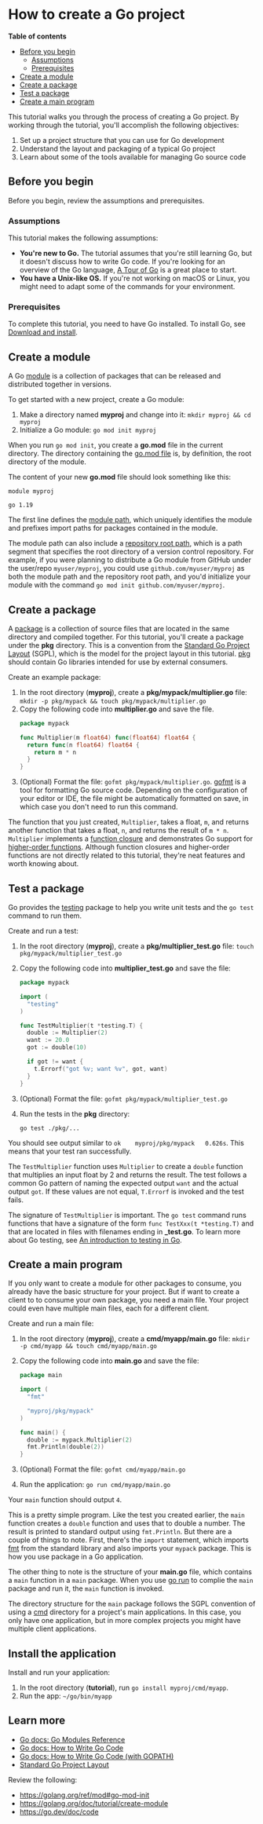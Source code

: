 # How to create a Go project

**Table of contents**

* [Before you begin](#before-you-begin)
  * [Assumptions](#assumptions)
  * [Prerequisites](#prerequisites)
* [Create a module](#create-a-module)
* [Create a package](#create-a-package)
* [Test a package](#test-a-package)
* [Create a main program](#create-a-main-program)

This tutorial walks you through the process of creating a Go project. By
working through the tutorial, you'll accomplish the following objectives:

1. Set up a project structure that you can use for Go development
2. Understand the layout and packaging of a typical Go project
3. Learn about some of the tools available for managing Go source code

<a id="before-you-begin"></a>
## Before you begin

Before you begin, review the assumptions and prerequisites.

<a id="assumptions"></a>
### Assumptions

This tutorial makes the following assumptions:

* **You're new to Go.** The tutorial assumes that you're still learning Go, but
  it doesn't discuss how to write Go code. If you're looking for an overview of
  the Go language, [A Tour of Go](https://go.dev/tour/welcome/1) is a great
  place to start.
* **You have a Unix-like OS.** If you're not working on macOS or Linux,
you might need to adapt some of the commands for your environment.

<a id="prerequisites"></a>
### Prerequisites

To complete this tutorial, you need to have Go installed. To install Go, see
[Download and install](https://go.dev/doc/install).

<a id="create-a-module"></a>
## Create a module

A Go [module](https://go.dev/ref/mod#glos-module) is a collection of packages
that can be released and distributed together in versions.

To get started with a new project, create a Go module:

1. Make a directory named **myproj** and change into it:
   `mkdir myproj && cd myproj`
2. Initialize a Go module: `go mod init myproj`

When you run `go mod init`, you create a **go.mod** file in the current
directory. The directory containing the
[go.mod file](https://go.dev/ref/mod#glos-go-mod-file) is, by definition, the
root directory of the module.

The content of your new **go.mod** file should look something like this:

```
module myproj

go 1.19
```

The first line defines the
[module path](https://go.dev/ref/mod#glos-module-path), which uniquely
identifies the module and prefixes import paths for packages contained in the
module.

The module path can also include a
[repository root path](https://go.dev/ref/mod#glos-repository-root-path),
which is a path segment that specifies the root directory of a version control
repository. For example, if you were planning to distribute a Go module from
GitHub under the user/repo `myuser/myproj`, you could use
`github.com/myuser/myproj` as both the module path and the repository root
path, and you'd initialize your module with the command
`go mod init github.com/myuser/myproj`.

<a id="create-a-package"></a>
## Create a package

A [package](https://go.dev/ref/mod#glos-package) is a collection of source files
that are located in the same directory and compiled together. For this tutorial,
you'll create a package under the **pkg** directory. This is a convention
from the
[Standard Go Project Layout](https://github.com/golang-standards/project-layout)
(SGPL), which is the model for the project layout in this tutorial.
[pkg](https://github.com/golang-standards/project-layout/tree/master/pkg)
should contain Go libraries intended for use by external consumers.

Create an example package:

1. In the root directory (**myproj**), create a **pkg/mypack/multiplier.go**
   file: `mkdir -p pkg/mypack && touch pkg/mypack/multiplier.go`
2. Copy the following code into **multiplier.go** and save the file.
   ```go
   package mypack

   func Multiplier(m float64) func(float64) float64 {
     return func(n float64) float64 {
       return m * n
     }
   }
   ```
3. (Optional) Format the file: `gofmt pkg/mypack/multiplier.go`.
   [gofmt](https://pkg.go.dev/cmd/gofmt) is a tool for formatting Go source code.
   Depending on the configuration of your editor or IDE, the file might be
   automatically formatted on save, in which case you don't need to run this
   command.

The function that you just created, `Multiplier`, takes a float, `m`, and
returns another function that takes a float, `n`, and returns the result of
`m * n`. `Multiplier` implements a
[function closure](https://go.dev/tour/moretypes/25) and demonstrates Go support
for
[higher-order functions](https://en.wikipedia.org/wiki/Higher-order_function).
Although function closures and higher-order functions are not directly related
to this tutorial, they're neat features and worth knowing about.

<a id="test-a-package"></a>
## Test a package

Go provides the [testing](https://pkg.go.dev/testing) package to help you write
unit tests and the `go test` command to run them.

Create and run a test:

1. In the root directory (**myproj**), create a **pkg/multiplier_test.go** file:
   `touch pkg/mypack/multiplier_test.go`
2. Copy the following code into **multiplier_test.go** and save the file:

   ```go
   package mypack

   import (
     "testing"
   )

   func TestMultiplier(t *testing.T) {
     double := Multiplier(2)
     want := 20.0
     got := double(10)

     if got != want {
       t.Errorf("got %v; want %v", got, want)
     }
   }
   ```
3. (Optional) Format the file: `gofmt pkg/mypack/multiplier_test.go`
4. Run the tests in the **pkg** directory:
   ```
   go test ./pkg/...
   ```

You should see output similar to `ok  	myproj/pkg/mypack	0.626s`. This means
that your test ran successfully.

The `TestMultiplier` function uses `Multiplier` to create a `double` function
that multiplies an input float by 2 and returns the result. The test follows a
common Go pattern of naming the expected output `want` and the actual output
`got`. If these values are not equal, `T.Errorf` is invoked and the test fails.

The signature of `TestMultiplier` is important. The `go test` command runs
functions that have a signature of the form `func TestXxx(t *testing.T)` and
that are located in files with filenames ending in **_test.go**. To learn more
about Go testing, see
[An introduction to testing in Go](https://github.com/pcoet/golang-patterns/blob/main/docs/tutorials/testing.md).

<a id="create-a-main-program"></a>
## Create a main program

If you only want to create a module for other packages to consume, you already
have the basic structure for your project. But if want to create a client to
to consume your own package, you need a main file. Your project could even have
multiple main files, each for a different client.

Create and run a main file:

1. In the root directory (**myproj**), create a **cmd/myapp/main.go** file:
   `mkdir -p cmd/myapp && touch cmd/myapp/main.go`
2. Copy the following code into **main.go** and save the file:

   ```go
   package main

   import (
     "fmt"

     "myproj/pkg/mypack"
   )

   func main() {
     double := mypack.Multiplier(2)
     fmt.Println(double(2))
   }
   ```
3. (Optional) Format the file: `gofmt cmd/myapp/main.go`
4. Run the application: `go run cmd/myapp/main.go`

Your `main` function should output `4`.

This is a pretty simple program. Like the test you created earlier, the `main`
function creates a `double` function and uses that to double a number. The
result is printed to standard output using `fmt.Println`. But there are a couple
of things to note. First, there's the `import` statement, which imports
[fmt](https://pkg.go.dev/fmt) from the standard library and also imports your
`mypack` package. This is how you use package in a Go application.

The other thing to note is the structure of your **main.go** file, which
contains a `main` function in a `main` package. When you use
[go run](https://pkg.go.dev/cmd/go#hdr-Compile_and_run_Go_program)
to complie the `main` package and run it, the `main` function is invoked.

The directory structure for the `main` package follows the SGPL convention of
using a [cmd](https://github.com/golang-standards/project-layout/tree/master/cmd)
directory for a project's main applications. In this case, you only have one
application, but in more complex projects you might have multiple client
applications.

## Install the application

<!-- TODO: work through previous material and then START HERE -->

Install and run your application:

1. In the root directory (**tutorial**), run
   `go install myproj/cmd/myapp`.
2. Run the app: `~/go/bin/myapp`

<!-- TODO: explain go install -->

## Learn more

* [Go docs: Go Modules Reference](https://go.dev/ref/mod)
* [Go docs: How to Write Go Code](https://go.dev/doc/code)
* [Go docs: How to Write Go Code (with GOPATH)](https://go.dev/doc/gopath_code)
* [Standard Go Project Layout](https://github.com/golang-standards/project-layout)

Review the following:

* https://golang.org/ref/mod#go-mod-init
* https://golang.org/doc/tutorial/create-module
* https://go.dev/doc/code

